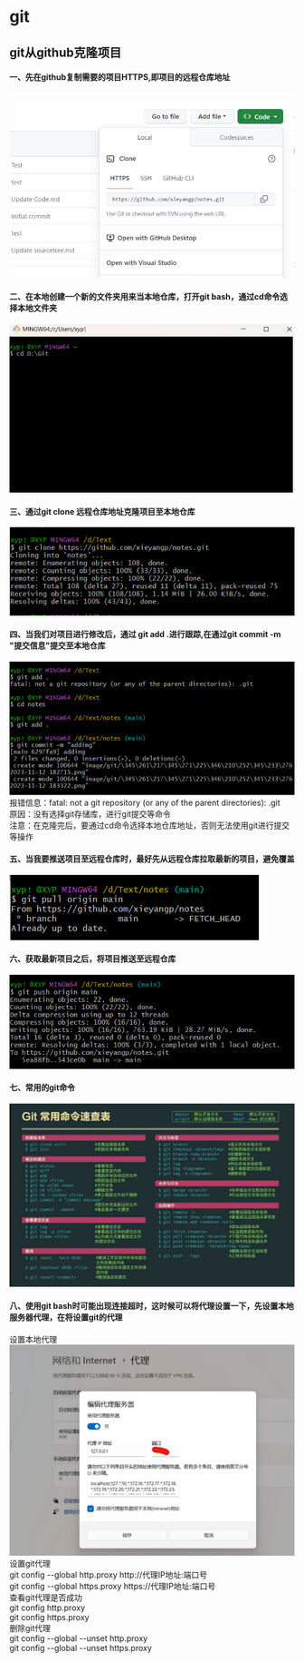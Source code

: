git
====
##  git从github克隆项目
####  一、先在github复制需要的项目HTTPS,即项目的远程仓库地址
![项目HTTPS](https://github.com/xieyangp/notes/blob/main/image/git/%E5%B1%8F%E5%B9%95%E6%88%AA%E5%9B%BE%202023-11-12%20160403.png)
####  二、在本地创建一个新的文件夹用来当本地仓库，打开git bash，通过cd命令选择本地文件夹
![git bash选择本地仓库](https://github.com/xieyangp/notes/blob/main/image/git/%E5%B1%8F%E5%B9%95%E6%88%AA%E5%9B%BE%202023-11-12%20182715.png)
####  三、通过git clone 远程仓库地址克隆项目至本地仓库
![git bash克隆](https://github.com/xieyangp/notes/blob/main/image/git/%E5%B1%8F%E5%B9%95%E6%88%AA%E5%9B%BE%202023-11-12%20183322.png)
####  四、当我们对项目进行修改后，通过 git add .进行跟踪,在通过git commit -m "提交信息"提交至本地仓库
![提交至本地](https://github.com/xieyangp/notes/blob/main/image/git/%E5%B1%8F%E5%B9%95%E6%88%AA%E5%9B%BE%202023-11-12%20183952.png)  
  报错信息：fatal: not a git repository (or any of the parent directories): .git  
  原因：没有选择git存储库，进行git提交等命令  
  注意：在克隆完后，要通过cd命令选择本地仓库地址，否则无法使用git进行提交等操作  
####  五、当我要推送项目至远程仓库时，最好先从远程仓库拉取最新的项目，避免覆盖
![获取项目](https://github.com/xieyangp/notes/blob/main/image/git/%E5%B1%8F%E5%B9%95%E6%88%AA%E5%9B%BE%202023-11-12%20202658.png) 
####  六、获取最新项目之后，将项目推送至远程仓库
![推送项目](https://github.com/xieyangp/notes/blob/main/image/git/%E5%B1%8F%E5%B9%95%E6%88%AA%E5%9B%BE%202023-11-12%20204142.png) 
####  七、常用的git命令
![git命令](https://github.com/xieyangp/notes/blob/main/image/git/%E5%B1%8F%E5%B9%95%E6%88%AA%E5%9B%BE%202023-11-12%20200017.png)
####  八、使用git bash时可能出现连接超时，这时候可以将代理设置一下，先设置本地服务器代理，在将设置git的代理
设置本地代理  
![设置本地代理](https://github.com/xieyangp/notes/blob/main/image/git/%E5%B1%8F%E5%B9%95%E6%88%AA%E5%9B%BE%202023-11-12%20202725.png)   
设置git代理    
git config --global http.proxy http://代理IP地址:端口号  
git config --global https.proxy https://代理IP地址:端口号  
查看git代理是否成功  
git config http.proxy  
git config https.proxy  
删除git代理  
git config --global --unset http.proxy  
git config --global --unset https.proxy
